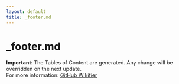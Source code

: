 ```yaml
---
layout: default
title: _footer.md
---
```


# _footer.md

**Important**: The Tables of Content are generated. Any change will be overridden on the next update.<br>For more information: [GitHub Wikifier](https://github.com/hybridgroup/GitHub-Wikifier)
